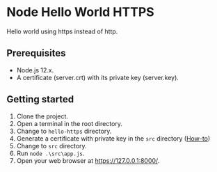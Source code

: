 # Node Hello World HTTPS

Hello world using https instead of http.

## Prerequisites

- Node.js 12.x.
- A certificate (server.crt) with its private key (server.key).

## Getting started

1. Clone the project.
1. Open a terminal in the root directory.
1. Change to `hello-https` directory.
1. Generate a certificate with private key in the `src` directory ([How-to][1])
1. Change to `src` directory.
1. Run `node .\src\app.js`.
1. Open your web browser at <https://127.0.0.1:8000/>.

[1]: https://gist.github.com/feliperomero3/a6282b0e7ca579fff0e296227675190d
